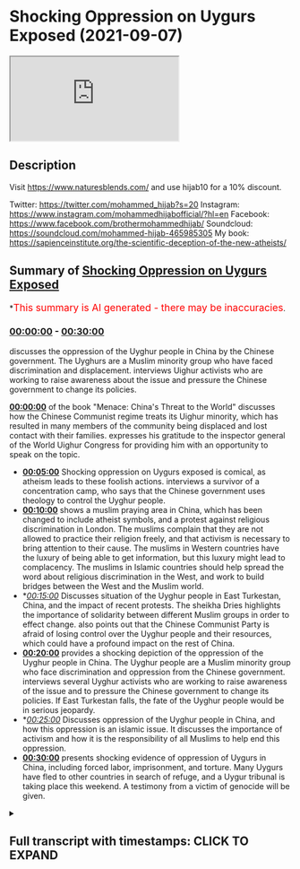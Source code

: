 # Shocking  Oppression on Uygurs Exposed (2021-09-07)

<iframe loading='lazy' src='https://www.youtube.com/embed/zV3CBrQuYGE'></iframe>

## Description

Visit https://www.naturesblends.com/ and use hijab10 for a 10% discount. 

Twitter: https://twitter.com/mohammed_hijab?s=20
Instagram: https://www.instagram.com/mohammedhijabofficial/?hl=en
Facebook: https://www.facebook.com/brothermohammedhijab/
Soundcloud: https://soundcloud.com/mohammed-hijab-465985305
My book: https://sapienceinstitute.org/the-scientific-deception-of-the-new-atheists/

## Summary of [Shocking Oppression on Uygurs Exposed](https://www.youtube.com/watch?v=zV3CBrQuYGE)


*<span style="color:red; font-size:125%">This summary is AI generated - there may be inaccuracies</span>.

### [00:00:00](https://www.youtube.com/watch?v=zV3CBrQuYGE&t=0) - [00:30:00](https://www.youtube.com/watch?v=zV3CBrQuYGE&t=1800)

 discusses the oppression of the Uyghur people in China by the Chinese government. The Uyghurs are a Muslim minority group who have faced discrimination and displacement.  interviews Uighur activists who are working to raise awareness about the issue and pressure the Chinese government to change its policies.

**[00:00:00](https://www.youtube.com/watch?v=zV3CBrQuYGE&t=0)** of the book "Menace: China's Threat to the World" discusses how the Chinese Communist regime treats its Uighur minority, which has resulted in many members of the community being displaced and lost contact with their families. expresses his gratitude to the inspector general of the World Uighur Congress for providing him with an opportunity to speak on the topic.
* **[00:05:00](https://www.youtube.com/watch?v=zV3CBrQuYGE&t=300)** Shocking oppression on Uygurs exposed is comical, as atheism leads to these foolish actions. interviews a survivor of a concentration camp, who says that the Chinese government uses theology to control the Uyghur people.
* **[00:10:00](https://www.youtube.com/watch?v=zV3CBrQuYGE&t=600)**  shows a muslim praying area in China, which has been changed to include atheist symbols, and a protest against religious discrimination in London. The muslims complain that they are not allowed to practice their religion freely, and that activism is necessary to bring attention to their cause. The muslims in Western countries have the luxury of being able to get information, but this luxury might lead to complacency. The muslims in Islamic countries should help spread the word about religious discrimination in the West, and work to build bridges between the West and the Muslim world.
* **[00:15:00](https://www.youtube.com/watch?v=zV3CBrQuYGE&t=900)* Discusses situation of the Uyghur people in East Turkestan, China, and the impact of recent protests. The sheikha Dries highlights the importance of solidarity between different Muslim groups in order to effect change.  also points out that the Chinese Communist Party is afraid of losing control over the Uyghur people and their resources, which could have a profound impact on the rest of China.
* **[00:20:00](https://www.youtube.com/watch?v=zV3CBrQuYGE&t=1200)**  provides a shocking depiction of the oppression of the Uyghur people in China. The Uyghur people are a Muslim minority group who face discrimination and oppression from the Chinese government.  interviews several Uyghur activists who are working to raise awareness of the issue and to pressure the Chinese government to change its policies. If East Turkestan falls, the fate of the Uyghur people would be in serious jeopardy.
* **[00:25:00](https://www.youtube.com/watch?v=zV3CBrQuYGE&t=1500)* Discusses oppression of the Uyghur people in China, and how this oppression is an islamic issue. It discusses the importance of activism and how it is the responsibility of all Muslims to help end this oppression.
* **[00:30:00](https://www.youtube.com/watch?v=zV3CBrQuYGE&t=1800)**  presents shocking evidence of oppression of Uygurs in China, including forced labor, imprisonment, and torture. Many Uygurs have fled to other countries in search of refuge, and a Uygur tribunal is taking place this weekend. A testimony from a victim of genocide will be given.

<details><summary><h2>Full transcript with timestamps: CLICK TO EXPAND</h2></summary>

[0:00:03](https://youtu.be/zV3CBrQuYGE?t=3) how are you guys doing i am joined with  
[0:00:05](https://youtu.be/zV3CBrQuYGE?t=5) a very very special guest that i'm not  
[0:00:06](https://youtu.be/zV3CBrQuYGE?t=6) talking about  
[0:00:08](https://youtu.be/zV3CBrQuYGE?t=8) he is very special but we're talking  
[0:00:09](https://youtu.be/zV3CBrQuYGE?t=9) about  
[0:00:11](https://youtu.be/zV3CBrQuYGE?t=11) who is the inspector general of the  
[0:00:13](https://youtu.be/zV3CBrQuYGE?t=13) world uighur congress assalamu  
[0:00:18](https://youtu.be/zV3CBrQuYGE?t=18) it's a pleasure to have you it's a it's  
[0:00:19](https://youtu.be/zV3CBrQuYGE?t=19) a real pleasure to have you finally i  
[0:00:21](https://youtu.be/zV3CBrQuYGE?t=21) mean we you know sabor has said some  
[0:00:23](https://youtu.be/zV3CBrQuYGE?t=23) really amazing things about you and we  
[0:00:24](https://youtu.be/zV3CBrQuYGE?t=24) know the work that you're doing in terms  
[0:00:26](https://youtu.be/zV3CBrQuYGE?t=26) of the activism and indeed the academia  
[0:00:28](https://youtu.be/zV3CBrQuYGE?t=28) i mean this is a book of yours isn't it  
[0:00:30](https://youtu.be/zV3CBrQuYGE?t=30) yes  
[0:00:31](https://youtu.be/zV3CBrQuYGE?t=31) i'm very honored uh to have this  
[0:00:33](https://youtu.be/zV3CBrQuYGE?t=33) opportunity especially my from my uh  
[0:00:36](https://youtu.be/zV3CBrQuYGE?t=36) brothers and sisters in face my own  
[0:00:39](https://youtu.be/zV3CBrQuYGE?t=39) religion  
[0:00:40](https://youtu.be/zV3CBrQuYGE?t=40) talking about their brothers and sisters  
[0:00:43](https://youtu.be/zV3CBrQuYGE?t=43) and the voiceless people right now in  
[0:00:45](https://youtu.be/zV3CBrQuYGE?t=45) concentration camp in china  
[0:00:47](https://youtu.be/zV3CBrQuYGE?t=47) where they have to denounce their  
[0:00:49](https://youtu.be/zV3CBrQuYGE?t=49) religion  
[0:00:50](https://youtu.be/zV3CBrQuYGE?t=50) the coffee of qurans were burnt the  
[0:00:53](https://youtu.be/zV3CBrQuYGE?t=53) mosque turned in the  
[0:00:55](https://youtu.be/zV3CBrQuYGE?t=55) uh  
[0:00:56](https://youtu.be/zV3CBrQuYGE?t=56) bars  
[0:00:57](https://youtu.be/zV3CBrQuYGE?t=57) and  
[0:00:58](https://youtu.be/zV3CBrQuYGE?t=58) they see islam religion as a illness  
[0:01:01](https://youtu.be/zV3CBrQuYGE?t=61) backwardness  
[0:01:02](https://youtu.be/zV3CBrQuYGE?t=62) and they want to the chinese communist  
[0:01:05](https://youtu.be/zV3CBrQuYGE?t=65) regime want to rewrite the quran openly  
[0:01:07](https://youtu.be/zV3CBrQuYGE?t=67) telling a chinese version of islam  
[0:01:11](https://youtu.be/zV3CBrQuYGE?t=71) and in this time  
[0:01:12](https://youtu.be/zV3CBrQuYGE?t=72) uh  
[0:01:13](https://youtu.be/zV3CBrQuYGE?t=73) to have you now in your show like your  
[0:01:16](https://youtu.be/zV3CBrQuYGE?t=76) brother  
[0:01:16](https://youtu.be/zV3CBrQuYGE?t=76) and it's very honor just for me like  
[0:01:20](https://youtu.be/zV3CBrQuYGE?t=80) uh who has uh doesn't know if  
[0:01:24](https://youtu.be/zV3CBrQuYGE?t=84) my father  
[0:01:25](https://youtu.be/zV3CBrQuYGE?t=85) mother or my sisters and the brother  
[0:01:27](https://youtu.be/zV3CBrQuYGE?t=87) alive or not almost four years  
[0:01:30](https://youtu.be/zV3CBrQuYGE?t=90) i'm not only one i'm one of the hundreds  
[0:01:33](https://youtu.be/zV3CBrQuYGE?t=93) uh thousands of weaker people around the  
[0:01:36](https://youtu.be/zV3CBrQuYGE?t=96) world in diaspora  
[0:01:38](https://youtu.be/zV3CBrQuYGE?t=98) we go in the bed you know without  
[0:01:40](https://youtu.be/zV3CBrQuYGE?t=100) knowing knowing our loved one is still  
[0:01:43](https://youtu.be/zV3CBrQuYGE?t=103) life or not our sister is raped or not  
[0:01:47](https://youtu.be/zV3CBrQuYGE?t=107) our children you know raising an  
[0:01:50](https://youtu.be/zV3CBrQuYGE?t=110) atheist system and these circumstances  
[0:01:53](https://youtu.be/zV3CBrQuYGE?t=113) uh we in diaspora so we were people left  
[0:01:56](https://youtu.be/zV3CBrQuYGE?t=116) alone  
[0:01:57](https://youtu.be/zV3CBrQuYGE?t=117) and uh we need you know like a like a  
[0:02:01](https://youtu.be/zV3CBrQuYGE?t=121) talk like this and that did give us you  
[0:02:03](https://youtu.be/zV3CBrQuYGE?t=123) know hope  
[0:02:04](https://youtu.be/zV3CBrQuYGE?t=124) and  
[0:02:05](https://youtu.be/zV3CBrQuYGE?t=125) uh  
[0:02:06](https://youtu.be/zV3CBrQuYGE?t=126) i'm very uh happy  
[0:02:08](https://youtu.be/zV3CBrQuYGE?t=128) to be with you thank you well i what you  
[0:02:10](https://youtu.be/zV3CBrQuYGE?t=130) just said there really struck a chord in  
[0:02:13](https://youtu.be/zV3CBrQuYGE?t=133) my heart because it was something i mean  
[0:02:15](https://youtu.be/zV3CBrQuYGE?t=135) we've heard this before with dr borhan  
[0:02:17](https://youtu.be/zV3CBrQuYGE?t=137) haven't we i know it's just so painful  
[0:02:19](https://youtu.be/zV3CBrQuYGE?t=139) to hear so it makes me  
[0:02:21](https://youtu.be/zV3CBrQuYGE?t=141) like the emotions it stirs within me  
[0:02:23](https://youtu.be/zV3CBrQuYGE?t=143) when someone says this to me is you feel  
[0:02:25](https://youtu.be/zV3CBrQuYGE?t=145) sad you feel sorry but then you feel so  
[0:02:26](https://youtu.be/zV3CBrQuYGE?t=146) angry as well don't you just knowing  
[0:02:28](https://youtu.be/zV3CBrQuYGE?t=148) that there are people out there  
[0:02:30](https://youtu.be/zV3CBrQuYGE?t=150) that are responsible for this kind of  
[0:02:31](https://youtu.be/zV3CBrQuYGE?t=151) thing yeah you know i want to ask you a  
[0:02:33](https://youtu.be/zV3CBrQuYGE?t=153) little bit more about your story  
[0:02:38](https://youtu.be/zV3CBrQuYGE?t=158) tell us you've just said something like  
[0:02:40](https://youtu.be/zV3CBrQuYGE?t=160) i've never heard from that many human  
[0:02:41](https://youtu.be/zV3CBrQuYGE?t=161) beings in the world  
[0:02:43](https://youtu.be/zV3CBrQuYGE?t=163) even in the worst most affected areas in  
[0:02:46](https://youtu.be/zV3CBrQuYGE?t=166) the world and i've been  
[0:02:47](https://youtu.be/zV3CBrQuYGE?t=167) to bad areas most badly affected areas  
[0:02:50](https://youtu.be/zV3CBrQuYGE?t=170) i've been to cox's bazar seen the the  
[0:02:52](https://youtu.be/zV3CBrQuYGE?t=172) rohingya i've seen people in outer  
[0:02:54](https://youtu.be/zV3CBrQuYGE?t=174) sub-saharan africa i've seen people in  
[0:02:56](https://youtu.be/zV3CBrQuYGE?t=176) the middle east i've seen it but  
[0:02:58](https://youtu.be/zV3CBrQuYGE?t=178) many people don't not many people have  
[0:03:00](https://youtu.be/zV3CBrQuYGE?t=180) the same kind of thing that they can  
[0:03:02](https://youtu.be/zV3CBrQuYGE?t=182) tell me that they don't know where their  
[0:03:04](https://youtu.be/zV3CBrQuYGE?t=184) family are still alive or not  
[0:03:06](https://youtu.be/zV3CBrQuYGE?t=186) when was the last time you spoke to your  
[0:03:08](https://youtu.be/zV3CBrQuYGE?t=188) parents  
[0:03:09](https://youtu.be/zV3CBrQuYGE?t=189) last time i spoke my mom 25th april  
[0:03:13](https://youtu.be/zV3CBrQuYGE?t=193) 2017.  
[0:03:16](https://youtu.be/zV3CBrQuYGE?t=196) i have a open letter to my mom end of  
[0:03:19](https://youtu.be/zV3CBrQuYGE?t=199) this book  
[0:03:20](https://youtu.be/zV3CBrQuYGE?t=200) and  
[0:03:21](https://youtu.be/zV3CBrQuYGE?t=201) you know uh  
[0:03:23](https://youtu.be/zV3CBrQuYGE?t=203) what  
[0:03:24](https://youtu.be/zV3CBrQuYGE?t=204) every day uh if i pray whatever do i do  
[0:03:28](https://youtu.be/zV3CBrQuYGE?t=208) i i tell you know allah  
[0:03:39](https://youtu.be/zV3CBrQuYGE?t=219) have mercy on uh living on our debt yes  
[0:03:42](https://youtu.be/zV3CBrQuYGE?t=222) if they did allah bless them if they're  
[0:03:45](https://youtu.be/zV3CBrQuYGE?t=225) alive allah bless them that is the pray  
[0:03:49](https://youtu.be/zV3CBrQuYGE?t=229) right now you know  
[0:03:50](https://youtu.be/zV3CBrQuYGE?t=230) as we were muslim uh we are doing uh  
[0:03:54](https://youtu.be/zV3CBrQuYGE?t=234) right now and  
[0:03:56](https://youtu.be/zV3CBrQuYGE?t=236) i want to tell uh one simple story  
[0:04:01](https://youtu.be/zV3CBrQuYGE?t=241) the chinese communist regime  
[0:04:04](https://youtu.be/zV3CBrQuYGE?t=244) if they put  
[0:04:05](https://youtu.be/zV3CBrQuYGE?t=245) a person in concentration camp  
[0:04:08](https://youtu.be/zV3CBrQuYGE?t=248) this now because i interviewed some  
[0:04:11](https://youtu.be/zV3CBrQuYGE?t=251) campus survivor for this book they put  
[0:04:14](https://youtu.be/zV3CBrQuYGE?t=254) in this video continue this is a book  
[0:04:16](https://youtu.be/zV3CBrQuYGE?t=256) that you can get online yes uh it's in  
[0:04:18](https://youtu.be/zV3CBrQuYGE?t=258) amazon it's called menace  
[0:04:21](https://youtu.be/zV3CBrQuYGE?t=261) yes you get on amazon yes okay there is  
[0:04:24](https://youtu.be/zV3CBrQuYGE?t=264) a kindle version tour and  
[0:04:26](https://youtu.be/zV3CBrQuYGE?t=266) you can download worldwide and they if  
[0:04:29](https://youtu.be/zV3CBrQuYGE?t=269) they put in the jail first time they  
[0:04:30](https://youtu.be/zV3CBrQuYGE?t=270) tell them you know  
[0:04:32](https://youtu.be/zV3CBrQuYGE?t=272) they will  
[0:04:34](https://youtu.be/zV3CBrQuYGE?t=274) tell them you are here  
[0:04:36](https://youtu.be/zV3CBrQuYGE?t=276) nobodies no you are here  
[0:04:39](https://youtu.be/zV3CBrQuYGE?t=279) your relatives don't know you are here  
[0:04:42](https://youtu.be/zV3CBrQuYGE?t=282) even  
[0:04:44](https://youtu.be/zV3CBrQuYGE?t=284) your god doesn't know australia you are  
[0:04:47](https://youtu.be/zV3CBrQuYGE?t=287) here  
[0:04:48](https://youtu.be/zV3CBrQuYGE?t=288) if he knows  
[0:04:49](https://youtu.be/zV3CBrQuYGE?t=289) he should come  
[0:04:51](https://youtu.be/zV3CBrQuYGE?t=291) pick  
[0:04:52](https://youtu.be/zV3CBrQuYGE?t=292) you up  
[0:04:53](https://youtu.be/zV3CBrQuYGE?t=293) this is this is  
[0:04:55](https://youtu.be/zV3CBrQuYGE?t=295) this this attack is this they have no  
[0:04:57](https://youtu.be/zV3CBrQuYGE?t=297) idea  
[0:04:58](https://youtu.be/zV3CBrQuYGE?t=298) yeah they have no idea how that word  
[0:04:59](https://youtu.be/zV3CBrQuYGE?t=299) will come us to want them did they have  
[0:05:01](https://youtu.be/zV3CBrQuYGE?t=301) no idea how that word will come back to  
[0:05:03](https://youtu.be/zV3CBrQuYGE?t=303) haunt them that very word  
[0:05:05](https://youtu.be/zV3CBrQuYGE?t=305) yes it's it's comical that the the  
[0:05:07](https://youtu.be/zV3CBrQuYGE?t=307) atheism leads to them to this kind of  
[0:05:09](https://youtu.be/zV3CBrQuYGE?t=309) foolishness yes and sorry sorry to  
[0:05:11](https://youtu.be/zV3CBrQuYGE?t=311) interrupt you but i have to make a  
[0:05:12](https://youtu.be/zV3CBrQuYGE?t=312) comment about this really  
[0:05:14](https://youtu.be/zV3CBrQuYGE?t=314) it shows you  
[0:05:15](https://youtu.be/zV3CBrQuYGE?t=315) for those individuals who say that  
[0:05:19](https://youtu.be/zV3CBrQuYGE?t=319) atheism materialism all these kinds have  
[0:05:21](https://youtu.be/zV3CBrQuYGE?t=321) nothing to do  
[0:05:22](https://youtu.be/zV3CBrQuYGE?t=322) with  
[0:05:23](https://youtu.be/zV3CBrQuYGE?t=323) on the ground stuff these guys are  
[0:05:25](https://youtu.be/zV3CBrQuYGE?t=325) attacking religion  
[0:05:26](https://youtu.be/zV3CBrQuYGE?t=326) on on atheistic grounds your god doesn't  
[0:05:28](https://youtu.be/zV3CBrQuYGE?t=328) what have you got so why is he bringing  
[0:05:30](https://youtu.be/zV3CBrQuYGE?t=330) theology into this yeah absolutely as  
[0:05:32](https://youtu.be/zV3CBrQuYGE?t=332) you'll find in his book the  
[0:05:34](https://youtu.be/zV3CBrQuYGE?t=334) concentration camp survivors  
[0:05:36](https://youtu.be/zV3CBrQuYGE?t=336) give a detailed account what happens one  
[0:05:38](https://youtu.be/zV3CBrQuYGE?t=338) of the uh survivors uh sister zuma dawud  
[0:05:41](https://youtu.be/zV3CBrQuYGE?t=341) who uh i interviewed previously as well  
[0:05:44](https://youtu.be/zV3CBrQuYGE?t=344) she said on the first day when you're  
[0:05:46](https://youtu.be/zV3CBrQuYGE?t=346) there they teach you that there is no  
[0:05:47](https://youtu.be/zV3CBrQuYGE?t=347) allah like that's part of their  
[0:05:49](https://youtu.be/zV3CBrQuYGE?t=349) curriculum why is that why are they so  
[0:05:50](https://youtu.be/zV3CBrQuYGE?t=350) angry about the theology  
[0:05:53](https://youtu.be/zV3CBrQuYGE?t=353) well i just wanted to so in association  
[0:05:56](https://youtu.be/zV3CBrQuYGE?t=356) they have built these camps they've  
[0:05:57](https://youtu.be/zV3CBrQuYGE?t=357) built these concrete prisons they have  
[0:06:00](https://youtu.be/zV3CBrQuYGE?t=360) spent millions of pounds and they have  
[0:06:02](https://youtu.be/zV3CBrQuYGE?t=362) erected these structures in east  
[0:06:05](https://youtu.be/zV3CBrQuYGE?t=365) turkestan because the people refuse to  
[0:06:07](https://youtu.be/zV3CBrQuYGE?t=367) give up  
[0:06:08](https://youtu.be/zV3CBrQuYGE?t=368) that's why they exist because if the  
[0:06:09](https://youtu.be/zV3CBrQuYGE?t=369) uyghurs gave up  
[0:06:11](https://youtu.be/zV3CBrQuYGE?t=371) there would be no need for these camps  
[0:06:12](https://youtu.be/zV3CBrQuYGE?t=372) so these camps exist because the people  
[0:06:14](https://youtu.be/zV3CBrQuYGE?t=374) refuse to give up islam if you're if you  
[0:06:16](https://youtu.be/zV3CBrQuYGE?t=376) look uh  
[0:06:18](https://youtu.be/zV3CBrQuYGE?t=378) i will cut you will cut  
[0:06:22](https://youtu.be/zV3CBrQuYGE?t=382) there are a 1.4 billion people living in  
[0:06:26](https://youtu.be/zV3CBrQuYGE?t=386) china  
[0:06:27](https://youtu.be/zV3CBrQuYGE?t=387) and that we were muslim uh what the  
[0:06:29](https://youtu.be/zV3CBrQuYGE?t=389) chinese in their statistic it's always  
[0:06:32](https://youtu.be/zV3CBrQuYGE?t=392) the lowest they say 12 million uh we  
[0:06:35](https://youtu.be/zV3CBrQuYGE?t=395) were muslims  
[0:06:37](https://youtu.be/zV3CBrQuYGE?t=397) with the kazakh as other turkic muslims  
[0:06:40](https://youtu.be/zV3CBrQuYGE?t=400) maybe you are we are 15 million muslims  
[0:06:44](https://youtu.be/zV3CBrQuYGE?t=404) they couldn't  
[0:06:46](https://youtu.be/zV3CBrQuYGE?t=406) eradicate our religion or culture last  
[0:06:49](https://youtu.be/zV3CBrQuYGE?t=409) 17 70 years  
[0:06:52](https://youtu.be/zV3CBrQuYGE?t=412) we you know they they this is not the  
[0:06:55](https://youtu.be/zV3CBrQuYGE?t=415) first time they burnt a copy of korans  
[0:06:58](https://youtu.be/zV3CBrQuYGE?t=418) they burnt a coffee of qurans and then  
[0:07:01](https://youtu.be/zV3CBrQuYGE?t=421) greatly forward in 60s culture  
[0:07:04](https://youtu.be/zV3CBrQuYGE?t=424) revolution in 70s  
[0:07:06](https://youtu.be/zV3CBrQuYGE?t=426) they you know destroyed the mosque at  
[0:07:08](https://youtu.be/zV3CBrQuYGE?t=428) that time even look in kashgar is it  
[0:07:10](https://youtu.be/zV3CBrQuYGE?t=430) like a bohara or samarkand the ancient  
[0:07:12](https://youtu.be/zV3CBrQuYGE?t=432) city in central asia where the madrid  
[0:07:15](https://youtu.be/zV3CBrQuYGE?t=435) you know for the theology for islamic  
[0:07:17](https://youtu.be/zV3CBrQuYGE?t=437) religion  
[0:07:19](https://youtu.be/zV3CBrQuYGE?t=439) very famous city  
[0:07:21](https://youtu.be/zV3CBrQuYGE?t=441) they left there in the  
[0:07:23](https://youtu.be/zV3CBrQuYGE?t=443) end of seventies  
[0:07:25](https://youtu.be/zV3CBrQuYGE?t=445) two mosque in in kashkar  
[0:07:28](https://youtu.be/zV3CBrQuYGE?t=448) but  
[0:07:29](https://youtu.be/zV3CBrQuYGE?t=449) we as a we were muslim you know we get a  
[0:07:32](https://youtu.be/zV3CBrQuYGE?t=452) little bit  
[0:07:34](https://youtu.be/zV3CBrQuYGE?t=454) uh  
[0:07:34](https://youtu.be/zV3CBrQuYGE?t=454) of a little bit tolerated freedom we  
[0:07:37](https://youtu.be/zV3CBrQuYGE?t=457) built our mosque  
[0:07:39](https://youtu.be/zV3CBrQuYGE?t=459) we you know get our religion again yes  
[0:07:42](https://youtu.be/zV3CBrQuYGE?t=462) and  
[0:07:42](https://youtu.be/zV3CBrQuYGE?t=462) our religion islamic religion  
[0:07:45](https://youtu.be/zV3CBrQuYGE?t=465) saved us  
[0:07:46](https://youtu.be/zV3CBrQuYGE?t=466) to become kafir or like a high chinese  
[0:07:50](https://youtu.be/zV3CBrQuYGE?t=470) atheist imagine that islam  
[0:07:53](https://youtu.be/zV3CBrQuYGE?t=473) saved we were people  
[0:07:55](https://youtu.be/zV3CBrQuYGE?t=475) in  
[0:07:56](https://youtu.be/zV3CBrQuYGE?t=476) 1.4 million  
[0:07:58](https://youtu.be/zV3CBrQuYGE?t=478) people's around  
[0:08:00](https://youtu.be/zV3CBrQuYGE?t=480) and that's the why why why they  
[0:08:02](https://youtu.be/zV3CBrQuYGE?t=482) attacking the religion they say you know  
[0:08:04](https://youtu.be/zV3CBrQuYGE?t=484) to assimilate them to educate them  
[0:08:07](https://youtu.be/zV3CBrQuYGE?t=487) i have to take their belief their faith  
[0:08:10](https://youtu.be/zV3CBrQuYGE?t=490) i attacked them their face diminish them  
[0:08:13](https://youtu.be/zV3CBrQuYGE?t=493) you know and that's to do what they  
[0:08:15](https://youtu.be/zV3CBrQuYGE?t=495) attach and and this is this is not just  
[0:08:18](https://youtu.be/zV3CBrQuYGE?t=498) a war against we were muslim that's the  
[0:08:21](https://youtu.be/zV3CBrQuYGE?t=501) war  
[0:08:22](https://youtu.be/zV3CBrQuYGE?t=502) against islamic belief on faith  
[0:08:26](https://youtu.be/zV3CBrQuYGE?t=506) the islamic faith is not just belong to  
[0:08:28](https://youtu.be/zV3CBrQuYGE?t=508) we were muslim it's about the old umba  
[0:08:30](https://youtu.be/zV3CBrQuYGE?t=510) islami yes quranic is not the book holy  
[0:08:34](https://youtu.be/zV3CBrQuYGE?t=514) book for the uyghurs  
[0:08:36](https://youtu.be/zV3CBrQuYGE?t=516) it's the book for all muslims  
[0:08:38](https://youtu.be/zV3CBrQuYGE?t=518) and the masjid is masjid allah  
[0:08:41](https://youtu.be/zV3CBrQuYGE?t=521) house of allah yes if they be turned in  
[0:08:44](https://youtu.be/zV3CBrQuYGE?t=524) the bar okay we are just responsible  
[0:08:47](https://youtu.be/zV3CBrQuYGE?t=527) what what we can do  
[0:08:49](https://youtu.be/zV3CBrQuYGE?t=529) for this is every muslim believer is  
[0:08:52](https://youtu.be/zV3CBrQuYGE?t=532) responsible  
[0:08:53](https://youtu.be/zV3CBrQuYGE?t=533) stand against  
[0:08:55](https://youtu.be/zV3CBrQuYGE?t=535) this  
[0:08:56](https://youtu.be/zV3CBrQuYGE?t=536) war and faith  
[0:08:58](https://youtu.be/zV3CBrQuYGE?t=538) war against islam yes you know this is  
[0:09:00](https://youtu.be/zV3CBrQuYGE?t=540) something very important the chinese  
[0:09:02](https://youtu.be/zV3CBrQuYGE?t=542) communist party says this is an internal  
[0:09:05](https://youtu.be/zV3CBrQuYGE?t=545) matter  
[0:09:06](https://youtu.be/zV3CBrQuYGE?t=546) we say anybody that says  
[0:09:08](https://youtu.be/zV3CBrQuYGE?t=548) and you oppress them this is not an  
[0:09:10](https://youtu.be/zV3CBrQuYGE?t=550) internal matter this is a matter that  
[0:09:12](https://youtu.be/zV3CBrQuYGE?t=552) goes and reaches the entire muslim world  
[0:09:15](https://youtu.be/zV3CBrQuYGE?t=555) so they want us to give up and say oh  
[0:09:18](https://youtu.be/zV3CBrQuYGE?t=558) here's the border so these people are  
[0:09:20](https://youtu.be/zV3CBrQuYGE?t=560) being oppressed don't worry about them  
[0:09:21](https://youtu.be/zV3CBrQuYGE?t=561) but if you look at what they're  
[0:09:23](https://youtu.be/zV3CBrQuYGE?t=563) attacking they're not attacking them  
[0:09:25](https://youtu.be/zV3CBrQuYGE?t=565) just being very good they're attacking  
[0:09:26](https://youtu.be/zV3CBrQuYGE?t=566) them because they believe in  
[0:09:29](https://youtu.be/zV3CBrQuYGE?t=569) allah now sheikh  
[0:09:31](https://youtu.be/zV3CBrQuYGE?t=571) spoke about you know the destruction of  
[0:09:33](https://youtu.be/zV3CBrQuYGE?t=573) the mosque the desecration of the quran  
[0:09:35](https://youtu.be/zV3CBrQuYGE?t=575) all of these things the rapes that  
[0:09:36](https://youtu.be/zV3CBrQuYGE?t=576) happen in these concentration camps the  
[0:09:38](https://youtu.be/zV3CBrQuYGE?t=578) separation of children hundreds of  
[0:09:40](https://youtu.be/zV3CBrQuYGE?t=580) thousands of children separated from  
[0:09:41](https://youtu.be/zV3CBrQuYGE?t=581) their parents but here's something i  
[0:09:43](https://youtu.be/zV3CBrQuYGE?t=583) just want everybody to picture  
[0:09:46](https://youtu.be/zV3CBrQuYGE?t=586) they would put their filthy communist  
[0:09:48](https://youtu.be/zV3CBrQuYGE?t=588) flag above the name of allah and they  
[0:09:50](https://youtu.be/zV3CBrQuYGE?t=590) would allow the world to watch that so  
[0:09:52](https://youtu.be/zV3CBrQuYGE?t=592) if you watch the  
[0:09:53](https://youtu.be/zV3CBrQuYGE?t=593) mosque  
[0:09:55](https://youtu.be/zV3CBrQuYGE?t=595) in the edgar mosque that you have in  
[0:09:58](https://youtu.be/zV3CBrQuYGE?t=598) kashgar  
[0:09:59](https://youtu.be/zV3CBrQuYGE?t=599) this mosque it had bismillah rahim at  
[0:10:02](https://youtu.be/zV3CBrQuYGE?t=602) the front this is a few years ago and  
[0:10:04](https://youtu.be/zV3CBrQuYGE?t=604) you find many muslims praying there now  
[0:10:06](https://youtu.be/zV3CBrQuYGE?t=606) they've removed the name of allah and  
[0:10:07](https://youtu.be/zV3CBrQuYGE?t=607) they've stuck their filthy flag on top  
[0:10:10](https://youtu.be/zV3CBrQuYGE?t=610) of the masjid  
[0:10:11](https://youtu.be/zV3CBrQuYGE?t=611) and  
[0:10:12](https://youtu.be/zV3CBrQuYGE?t=612) everybody around the world sees that  
[0:10:14](https://youtu.be/zV3CBrQuYGE?t=614) atheism is above allah  
[0:10:17](https://youtu.be/zV3CBrQuYGE?t=617) from their perspective that they believe  
[0:10:19](https://youtu.be/zV3CBrQuYGE?t=619) that this is the way forward and we say  
[0:10:21](https://youtu.be/zV3CBrQuYGE?t=621) allahu akbar allah is above atheism  
[0:10:24](https://youtu.be/zV3CBrQuYGE?t=624) allah is above communism allah is above  
[0:10:26](https://youtu.be/zV3CBrQuYGE?t=626) the chinese communist party so their  
[0:10:28](https://youtu.be/zV3CBrQuYGE?t=628) message is clear  
[0:10:30](https://youtu.be/zV3CBrQuYGE?t=630) it is we are at war with islam that is  
[0:10:32](https://youtu.be/zV3CBrQuYGE?t=632) their message and in the other masjids  
[0:10:35](https://youtu.be/zV3CBrQuYGE?t=635) you find the actual picture of xi  
[0:10:36](https://youtu.be/zV3CBrQuYGE?t=636) jinping you actually find his picture  
[0:10:39](https://youtu.be/zV3CBrQuYGE?t=639) now we know the pictures are not allowed  
[0:10:40](https://youtu.be/zV3CBrQuYGE?t=640) in these masjids we know that you're not  
[0:10:42](https://youtu.be/zV3CBrQuYGE?t=642) allowed to have these images in mosques  
[0:10:44](https://youtu.be/zV3CBrQuYGE?t=644) and they've put his picture in the  
[0:10:46](https://youtu.be/zV3CBrQuYGE?t=646) direction of the kaaba  
[0:10:48](https://youtu.be/zV3CBrQuYGE?t=648) and even in some places they have made  
[0:10:51](https://youtu.be/zV3CBrQuYGE?t=651) their own chinese communist parties azan  
[0:10:54](https://youtu.be/zV3CBrQuYGE?t=654) they've actually made their own  
[0:10:57](https://youtu.be/zV3CBrQuYGE?t=657) uh sort of thing about the mother the  
[0:10:59](https://youtu.be/zV3CBrQuYGE?t=659) motherland and this and this muslims on  
[0:11:02](https://youtu.be/zV3CBrQuYGE?t=662) eid have to listen to the national  
[0:11:04](https://youtu.be/zV3CBrQuYGE?t=664) anthem which is full of obviously  
[0:11:05](https://youtu.be/zV3CBrQuYGE?t=665) communist ideology so as sheikh haris is  
[0:11:08](https://youtu.be/zV3CBrQuYGE?t=668) saying this is not an internal matter  
[0:11:10](https://youtu.be/zV3CBrQuYGE?t=670) anybody who says  
[0:11:12](https://youtu.be/zV3CBrQuYGE?t=672) this should make your blood boil yeah  
[0:11:14](https://youtu.be/zV3CBrQuYGE?t=674) make you understand this is our  
[0:11:15](https://youtu.be/zV3CBrQuYGE?t=675) responsibility i want to ask a question  
[0:11:17](https://youtu.be/zV3CBrQuYGE?t=677) okay  
[0:11:18](https://youtu.be/zV3CBrQuYGE?t=678) going back to your situation here i you  
[0:11:20](https://youtu.be/zV3CBrQuYGE?t=680) are the head  
[0:11:22](https://youtu.be/zV3CBrQuYGE?t=682) of the biggest congress isn't it and  
[0:11:24](https://youtu.be/zV3CBrQuYGE?t=684) mostly inspector general indian society  
[0:11:26](https://youtu.be/zV3CBrQuYGE?t=686) you are the inspector general okay of  
[0:11:29](https://youtu.be/zV3CBrQuYGE?t=689) one of the most if not the most  
[0:11:30](https://youtu.be/zV3CBrQuYGE?t=690) influential the oldest it is it's the  
[0:11:32](https://youtu.be/zV3CBrQuYGE?t=692) actual representative of the uyghur  
[0:11:34](https://youtu.be/zV3CBrQuYGE?t=694) diocese right isn't it right so  
[0:11:37](https://youtu.be/zV3CBrQuYGE?t=697) what can we do on the ground this is my  
[0:11:39](https://youtu.be/zV3CBrQuYGE?t=699) question to you what can we do on the  
[0:11:40](https://youtu.be/zV3CBrQuYGE?t=700) ground uh  
[0:11:43](https://youtu.be/zV3CBrQuYGE?t=703) i am the general inspector of the world  
[0:11:45](https://youtu.be/zV3CBrQuYGE?t=705) world congress which is the umbrella  
[0:11:47](https://youtu.be/zV3CBrQuYGE?t=707) organization for the weaker people in  
[0:11:49](https://youtu.be/zV3CBrQuYGE?t=709) diaspora  
[0:11:51](https://youtu.be/zV3CBrQuYGE?t=711) we  
[0:11:52](https://youtu.be/zV3CBrQuYGE?t=712) our  
[0:11:53](https://youtu.be/zV3CBrQuYGE?t=713) member our leadership will elected by  
[0:11:56](https://youtu.be/zV3CBrQuYGE?t=716) the delegation delegation will be  
[0:11:58](https://youtu.be/zV3CBrQuYGE?t=718) elected by the people of estranis living  
[0:12:01](https://youtu.be/zV3CBrQuYGE?t=721) in the diaspora and three countries  
[0:12:04](https://youtu.be/zV3CBrQuYGE?t=724) we had last month's every election  
[0:12:08](https://youtu.be/zV3CBrQuYGE?t=728) for delegation for the next congress we  
[0:12:10](https://youtu.be/zV3CBrQuYGE?t=730) have in the 12th to november in prague  
[0:12:13](https://youtu.be/zV3CBrQuYGE?t=733) uh we here we are elected freely our  
[0:12:15](https://youtu.be/zV3CBrQuYGE?t=735) delegation it will be held in the next  
[0:12:17](https://youtu.be/zV3CBrQuYGE?t=737) congress  
[0:12:18](https://youtu.be/zV3CBrQuYGE?t=738) it it means the world iran congress is  
[0:12:21](https://youtu.be/zV3CBrQuYGE?t=741) represented in the old issue in the in  
[0:12:24](https://youtu.be/zV3CBrQuYGE?t=744) the world like a like a exiled  
[0:12:27](https://youtu.be/zV3CBrQuYGE?t=747) government or representative  
[0:12:29](https://youtu.be/zV3CBrQuYGE?t=749) so so this is quite a big thing big  
[0:12:31](https://youtu.be/zV3CBrQuYGE?t=751) things yes and we have local  
[0:12:32](https://youtu.be/zV3CBrQuYGE?t=752) organization and then in the uk and  
[0:12:35](https://youtu.be/zV3CBrQuYGE?t=755) europe and america and everywhere  
[0:12:37](https://youtu.be/zV3CBrQuYGE?t=757) and uh this is a like umbrella  
[0:12:39](https://youtu.be/zV3CBrQuYGE?t=759) organization  
[0:12:41](https://youtu.be/zV3CBrQuYGE?t=761) so  
[0:12:41](https://youtu.be/zV3CBrQuYGE?t=761) for your question what can be done yes  
[0:12:45](https://youtu.be/zV3CBrQuYGE?t=765) our our uh problem is not in western  
[0:12:48](https://youtu.be/zV3CBrQuYGE?t=768) country in western country there will be  
[0:12:50](https://youtu.be/zV3CBrQuYGE?t=770) reports about  
[0:12:51](https://youtu.be/zV3CBrQuYGE?t=771) we were a genocide many uh parliaments  
[0:12:54](https://youtu.be/zV3CBrQuYGE?t=774) you know declared it said we were  
[0:12:56](https://youtu.be/zV3CBrQuYGE?t=776) genocide and it will be held right now  
[0:12:58](https://youtu.be/zV3CBrQuYGE?t=778) here in the uk  
[0:13:00](https://youtu.be/zV3CBrQuYGE?t=780) our problem is to reach out our brothers  
[0:13:04](https://youtu.be/zV3CBrQuYGE?t=784) and the sisters in islamic countries  
[0:13:07](https://youtu.be/zV3CBrQuYGE?t=787) we asking them not you know fight for us  
[0:13:10](https://youtu.be/zV3CBrQuYGE?t=790) we asking them just pray for us  
[0:13:13](https://youtu.be/zV3CBrQuYGE?t=793) like every muslim pray for palestine  
[0:13:15](https://youtu.be/zV3CBrQuYGE?t=795) for the every muslim you know depressed  
[0:13:18](https://youtu.be/zV3CBrQuYGE?t=798) everywhere they praying for them we want  
[0:13:21](https://youtu.be/zV3CBrQuYGE?t=801) you know a part of this  
[0:13:23](https://youtu.be/zV3CBrQuYGE?t=803) we are there for a part of this yes we  
[0:13:25](https://youtu.be/zV3CBrQuYGE?t=805) want to just you know that our brother  
[0:13:28](https://youtu.be/zV3CBrQuYGE?t=808) and the muslim just pray for us and we  
[0:13:30](https://youtu.be/zV3CBrQuYGE?t=810) have difficulty  
[0:13:32](https://youtu.be/zV3CBrQuYGE?t=812) to reach out islamic countries  
[0:13:34](https://youtu.be/zV3CBrQuYGE?t=814) uh many reason maybe you know that where  
[0:13:37](https://youtu.be/zV3CBrQuYGE?t=817) we have  
[0:13:38](https://youtu.be/zV3CBrQuYGE?t=818) chinese influence on that on that  
[0:13:41](https://youtu.be/zV3CBrQuYGE?t=821) but  
[0:13:42](https://youtu.be/zV3CBrQuYGE?t=822) uh we have still in islamic countries  
[0:13:44](https://youtu.be/zV3CBrQuYGE?t=824) many institutions  
[0:13:46](https://youtu.be/zV3CBrQuYGE?t=826) many influential people  
[0:13:48](https://youtu.be/zV3CBrQuYGE?t=828) imams scholars i think we  
[0:13:52](https://youtu.be/zV3CBrQuYGE?t=832) we should reach to them through  
[0:13:55](https://youtu.be/zV3CBrQuYGE?t=835) uh the muslims living in western country  
[0:13:59](https://youtu.be/zV3CBrQuYGE?t=839) because  
[0:14:00](https://youtu.be/zV3CBrQuYGE?t=840) as a muslim  
[0:14:01](https://youtu.be/zV3CBrQuYGE?t=841) in western country  
[0:14:03](https://youtu.be/zV3CBrQuYGE?t=843) we have luxury to get information  
[0:14:06](https://youtu.be/zV3CBrQuYGE?t=846) but this luxury  
[0:14:07](https://youtu.be/zV3CBrQuYGE?t=847) make us  
[0:14:10](https://youtu.be/zV3CBrQuYGE?t=850) to inform  
[0:14:11](https://youtu.be/zV3CBrQuYGE?t=851) to inform responsibility to inform our  
[0:14:14](https://youtu.be/zV3CBrQuYGE?t=854) brothers and the sister islamic  
[0:14:16](https://youtu.be/zV3CBrQuYGE?t=856) countries what's happening there yeah if  
[0:14:19](https://youtu.be/zV3CBrQuYGE?t=859) they don't know yes we can you know tell  
[0:14:21](https://youtu.be/zV3CBrQuYGE?t=861) them look just  
[0:14:24](https://youtu.be/zV3CBrQuYGE?t=864) in one month you know one uh  
[0:14:27](https://youtu.be/zV3CBrQuYGE?t=867) of a friday you know talking about we  
[0:14:30](https://youtu.be/zV3CBrQuYGE?t=870) were issue from just you know  
[0:14:32](https://youtu.be/zV3CBrQuYGE?t=872) perspective of islam as a brotherhood  
[0:14:34](https://youtu.be/zV3CBrQuYGE?t=874) you know as a part of a new man  
[0:14:36](https://youtu.be/zV3CBrQuYGE?t=876) we had we had um a protest as you know  
[0:14:40](https://youtu.be/zV3CBrQuYGE?t=880) in london it was probably one of the  
[0:14:41](https://youtu.be/zV3CBrQuYGE?t=881) biggest protests first july yeah first  
[0:14:43](https://youtu.be/zV3CBrQuYGE?t=883) of july and it was pretty successful yep  
[0:14:45](https://youtu.be/zV3CBrQuYGE?t=885) we've heard that it has actually made  
[0:14:48](https://youtu.be/zV3CBrQuYGE?t=888) the chinese government make amendments  
[0:14:49](https://youtu.be/zV3CBrQuYGE?t=889) even on the ground  
[0:14:51](https://youtu.be/zV3CBrQuYGE?t=891) in  
[0:14:52](https://youtu.be/zV3CBrQuYGE?t=892) uh in china in east turkestan they made  
[0:14:54](https://youtu.be/zV3CBrQuYGE?t=894) them people go to eat prayers and stuff  
[0:14:56](https://youtu.be/zV3CBrQuYGE?t=896) like that do you think  
[0:14:59](https://youtu.be/zV3CBrQuYGE?t=899) that activism protesting and these kinds  
[0:15:01](https://youtu.be/zV3CBrQuYGE?t=901) of things has an impact  
[0:15:03](https://youtu.be/zV3CBrQuYGE?t=903) and if so how do you advise us to do  
[0:15:05](https://youtu.be/zV3CBrQuYGE?t=905) this  
[0:15:07](https://youtu.be/zV3CBrQuYGE?t=907) yes  
[0:15:09](https://youtu.be/zV3CBrQuYGE?t=909) almost chinese government shutdown  
[0:15:12](https://youtu.be/zV3CBrQuYGE?t=912) mosque almost four years  
[0:15:14](https://youtu.be/zV3CBrQuYGE?t=914) last year nobody  
[0:15:16](https://youtu.be/zV3CBrQuYGE?t=916) got a mosque to pray for the idol  
[0:15:21](https://youtu.be/zV3CBrQuYGE?t=921) ramadan yes  
[0:15:22](https://youtu.be/zV3CBrQuYGE?t=922) but this time  
[0:15:23](https://youtu.be/zV3CBrQuYGE?t=923) after uh  
[0:15:25](https://youtu.be/zV3CBrQuYGE?t=925) first of july  
[0:15:26](https://youtu.be/zV3CBrQuYGE?t=926) when the our brothers and sisters and  
[0:15:29](https://youtu.be/zV3CBrQuYGE?t=929) face muslims  
[0:15:30](https://youtu.be/zV3CBrQuYGE?t=930) went front of chinese embassy in london  
[0:15:34](https://youtu.be/zV3CBrQuYGE?t=934) which is like a chinese foreign ministry  
[0:15:37](https://youtu.be/zV3CBrQuYGE?t=937) for the china yes asking them we are  
[0:15:40](https://youtu.be/zV3CBrQuYGE?t=940) here  
[0:15:41](https://youtu.be/zV3CBrQuYGE?t=941) we want  
[0:15:42](https://youtu.be/zV3CBrQuYGE?t=942) ask about our about about our brothers  
[0:15:45](https://youtu.be/zV3CBrQuYGE?t=945) and sisters in east turkestan we are  
[0:15:48](https://youtu.be/zV3CBrQuYGE?t=948) here maybe allah you know maybe there  
[0:15:50](https://youtu.be/zV3CBrQuYGE?t=950) were  
[0:15:52](https://youtu.be/zV3CBrQuYGE?t=952) thousand thousands uh the the people  
[0:15:54](https://youtu.be/zV3CBrQuYGE?t=954) attended this demonstration yes maybe  
[0:15:56](https://youtu.be/zV3CBrQuYGE?t=956) allah showed them thousands hundred  
[0:15:58](https://youtu.be/zV3CBrQuYGE?t=958) thousands allah they get they get scared  
[0:16:01](https://youtu.be/zV3CBrQuYGE?t=961) and then the radio free asia reported  
[0:16:04](https://youtu.be/zV3CBrQuYGE?t=964) yes the chinese communist government  
[0:16:07](https://youtu.be/zV3CBrQuYGE?t=967) forced  
[0:16:08](https://youtu.be/zV3CBrQuYGE?t=968) we were muslims  
[0:16:10](https://youtu.be/zV3CBrQuYGE?t=970) over 60 years old to gamas  
[0:16:13](https://youtu.be/zV3CBrQuYGE?t=973) the police went to every at home you  
[0:16:15](https://youtu.be/zV3CBrQuYGE?t=975) know you go musk the people are scared  
[0:16:17](https://youtu.be/zV3CBrQuYGE?t=977) so you're telling me it has a material  
[0:16:19](https://youtu.be/zV3CBrQuYGE?t=979) impact to actually change impact  
[0:16:24](https://youtu.be/zV3CBrQuYGE?t=984) because you know  
[0:16:25](https://youtu.be/zV3CBrQuYGE?t=985) the chinese communist regime is very  
[0:16:28](https://youtu.be/zV3CBrQuYGE?t=988) afraid about  
[0:16:30](https://youtu.be/zV3CBrQuYGE?t=990) pr  
[0:16:32](https://youtu.be/zV3CBrQuYGE?t=992) especially in muslim countries and the  
[0:16:34](https://youtu.be/zV3CBrQuYGE?t=994) muslims because  
[0:16:37](https://youtu.be/zV3CBrQuYGE?t=997) china's money came first from muslim  
[0:16:40](https://youtu.be/zV3CBrQuYGE?t=1000) countries yes  
[0:16:42](https://youtu.be/zV3CBrQuYGE?t=1002) and if they lose the money if they lose  
[0:16:45](https://youtu.be/zV3CBrQuYGE?t=1005) the resource in muslim countries they  
[0:16:47](https://youtu.be/zV3CBrQuYGE?t=1007) will lose everything  
[0:16:49](https://youtu.be/zV3CBrQuYGE?t=1009) and it's crucial so this is working this  
[0:16:53](https://youtu.be/zV3CBrQuYGE?t=1013) is working we have to say now and we're  
[0:16:55](https://youtu.be/zV3CBrQuYGE?t=1015) going to mention this at the end once  
[0:16:56](https://youtu.be/zV3CBrQuYGE?t=1016) again that we we are going to organize  
[0:16:58](https://youtu.be/zV3CBrQuYGE?t=1018) another protest and it's going to be on  
[0:17:00](https://youtu.be/zV3CBrQuYGE?t=1020) this with the second of november 12th  
[0:17:01](https://youtu.be/zV3CBrQuYGE?t=1021) sorry 12th november which is the east  
[0:17:03](https://youtu.be/zV3CBrQuYGE?t=1023) turkestan national day yes because in  
[0:17:06](https://youtu.be/zV3CBrQuYGE?t=1026) 1933 and in 1944 they had their  
[0:17:09](https://youtu.be/zV3CBrQuYGE?t=1029) independence and it was crushed by the  
[0:17:10](https://youtu.be/zV3CBrQuYGE?t=1030) chinese machine yeah  
[0:17:12](https://youtu.be/zV3CBrQuYGE?t=1032) the chinese communist regime and the  
[0:17:15](https://youtu.be/zV3CBrQuYGE?t=1035) 12th of november in london and also  
[0:17:18](https://youtu.be/zV3CBrQuYGE?t=1038) inshallah in other cities in the world  
[0:17:19](https://youtu.be/zV3CBrQuYGE?t=1039) there's going to be a protest to speak  
[0:17:22](https://youtu.be/zV3CBrQuYGE?t=1042) up for the uyghur people now uh sheikha  
[0:17:25](https://youtu.be/zV3CBrQuYGE?t=1045) dries here he was speaking about  
[0:17:27](https://youtu.be/zV3CBrQuYGE?t=1047) obviously the impact of that protest but  
[0:17:30](https://youtu.be/zV3CBrQuYGE?t=1050) i would just i just want you to  
[0:17:31](https://youtu.be/zV3CBrQuYGE?t=1051) highlight something  
[0:17:32](https://youtu.be/zV3CBrQuYGE?t=1052) the chinese communist party you can  
[0:17:34](https://youtu.be/zV3CBrQuYGE?t=1054) imagine as a narcissistic dictator  
[0:17:38](https://youtu.be/zV3CBrQuYGE?t=1058) narcissism would not allow you to take  
[0:17:40](https://youtu.be/zV3CBrQuYGE?t=1060) any criticism they cannot take any  
[0:17:41](https://youtu.be/zV3CBrQuYGE?t=1061) criticism  
[0:17:43](https://youtu.be/zV3CBrQuYGE?t=1063) and especially if it has to do with  
[0:17:44](https://youtu.be/zV3CBrQuYGE?t=1064) money because it impacts them so even on  
[0:17:48](https://youtu.be/zV3CBrQuYGE?t=1068) social media tweeting  
[0:17:50](https://youtu.be/zV3CBrQuYGE?t=1070) making videos talking about it  
[0:17:54](https://youtu.be/zV3CBrQuYGE?t=1074) that has an impact which is tangible the  
[0:17:57](https://youtu.be/zV3CBrQuYGE?t=1077) protest definitely has one if you're at  
[0:17:59](https://youtu.be/zV3CBrQuYGE?t=1079) home share this video tell your friends  
[0:18:02](https://youtu.be/zV3CBrQuYGE?t=1082) and families about it go to your local  
[0:18:04](https://youtu.be/zV3CBrQuYGE?t=1084) imam and say why haven't you spoken  
[0:18:05](https://youtu.be/zV3CBrQuYGE?t=1085) about the ui people because i want  
[0:18:06](https://youtu.be/zV3CBrQuYGE?t=1086) everybody to remember something  
[0:18:08](https://youtu.be/zV3CBrQuYGE?t=1088) turkestan the land of turkistan which is  
[0:18:11](https://youtu.be/zV3CBrQuYGE?t=1091) an ancient land of islam  
[0:18:13](https://youtu.be/zV3CBrQuYGE?t=1093) this land became muslim over a thousand  
[0:18:17](https://youtu.be/zV3CBrQuYGE?t=1097) years ago  
[0:18:18](https://youtu.be/zV3CBrQuYGE?t=1098) and in this land we've had  
[0:18:20](https://youtu.be/zV3CBrQuYGE?t=1100) from this land  
[0:18:22](https://youtu.be/zV3CBrQuYGE?t=1102) people who've come to defend the holy  
[0:18:24](https://youtu.be/zV3CBrQuYGE?t=1104) lands of islam like sultan kutuz from  
[0:18:27](https://youtu.be/zV3CBrQuYGE?t=1107) egypt he was from turkestan barbara from  
[0:18:30](https://youtu.be/zV3CBrQuYGE?t=1110) uh the mughal empire who established the  
[0:18:32](https://youtu.be/zV3CBrQuYGE?t=1112) mughal empire he was from turkistan  
[0:18:36](https://youtu.be/zV3CBrQuYGE?t=1116) who defeated the romans and actually  
[0:18:38](https://youtu.be/zV3CBrQuYGE?t=1118) conquered the roman emperor was from  
[0:18:40](https://youtu.be/zV3CBrQuYGE?t=1120) turkestan and then of course the  
[0:18:42](https://youtu.be/zV3CBrQuYGE?t=1122) ottomans the cell jokes  
[0:18:44](https://youtu.be/zV3CBrQuYGE?t=1124) yeah oh  
[0:18:46](https://youtu.be/zV3CBrQuYGE?t=1126) and what we need to understand is islam  
[0:18:48](https://youtu.be/zV3CBrQuYGE?t=1128) has been supported has been given  
[0:18:51](https://youtu.be/zV3CBrQuYGE?t=1131) support from  
[0:18:53](https://youtu.be/zV3CBrQuYGE?t=1133) turkistan for hundreds and hundreds of  
[0:18:55](https://youtu.be/zV3CBrQuYGE?t=1135) years now they need us  
[0:18:57](https://youtu.be/zV3CBrQuYGE?t=1137) now they need our help and they have  
[0:18:59](https://youtu.be/zV3CBrQuYGE?t=1139) been islamists  
[0:19:00](https://youtu.be/zV3CBrQuYGE?t=1140) foreign  
[0:19:02](https://youtu.be/zV3CBrQuYGE?t=1142) which i think is a very important point  
[0:19:04](https://youtu.be/zV3CBrQuYGE?t=1144) and i want to put it to you as well  
[0:19:06](https://youtu.be/zV3CBrQuYGE?t=1146) uh you said something to me which i  
[0:19:07](https://youtu.be/zV3CBrQuYGE?t=1147) think  
[0:19:08](https://youtu.be/zV3CBrQuYGE?t=1148) was such a profound point that it should  
[0:19:10](https://youtu.be/zV3CBrQuYGE?t=1150) be on the public record  
[0:19:12](https://youtu.be/zV3CBrQuYGE?t=1152) you said you know of all of the the  
[0:19:14](https://youtu.be/zV3CBrQuYGE?t=1154) causes in the world you mentioned  
[0:19:15](https://youtu.be/zV3CBrQuYGE?t=1155) palestine you mentioned  
[0:19:17](https://youtu.be/zV3CBrQuYGE?t=1157) like the rohingya like there's so many  
[0:19:19](https://youtu.be/zV3CBrQuYGE?t=1159) horrible especially muslim-related  
[0:19:20](https://youtu.be/zV3CBrQuYGE?t=1160) causes like humanitarian causes  
[0:19:23](https://youtu.be/zV3CBrQuYGE?t=1163) you you once said something to me which  
[0:19:25](https://youtu.be/zV3CBrQuYGE?t=1165) really stuck you know which is that the  
[0:19:27](https://youtu.be/zV3CBrQuYGE?t=1167) weaker cause  
[0:19:28](https://youtu.be/zV3CBrQuYGE?t=1168) of all of those causes is potentially  
[0:19:31](https://youtu.be/zV3CBrQuYGE?t=1171) one of the most solvable causes  
[0:19:34](https://youtu.be/zV3CBrQuYGE?t=1174) because  
[0:19:35](https://youtu.be/zV3CBrQuYGE?t=1175) it's you know with the palestine issue  
[0:19:36](https://youtu.be/zV3CBrQuYGE?t=1176) for example the superpower is against us  
[0:19:38](https://youtu.be/zV3CBrQuYGE?t=1178) the superpower is in bed with israel  
[0:19:41](https://youtu.be/zV3CBrQuYGE?t=1181) they and not only is the superpower in  
[0:19:43](https://youtu.be/zV3CBrQuYGE?t=1183) bed with israelis it just seems  
[0:19:45](https://youtu.be/zV3CBrQuYGE?t=1185) impossible to get the you know the the  
[0:19:47](https://youtu.be/zV3CBrQuYGE?t=1187) objective met really unless something  
[0:19:49](https://youtu.be/zV3CBrQuYGE?t=1189) dramatic happens absolutely dramatic  
[0:19:52](https://youtu.be/zV3CBrQuYGE?t=1192) whereas with this situation here it  
[0:19:55](https://youtu.be/zV3CBrQuYGE?t=1195) seems to me that because the powers that  
[0:19:57](https://youtu.be/zV3CBrQuYGE?t=1197) be here the superpowers the hegemony the  
[0:19:59](https://youtu.be/zV3CBrQuYGE?t=1199) the british  
[0:20:00](https://youtu.be/zV3CBrQuYGE?t=1200) not british sorry the american hegemony  
[0:20:03](https://youtu.be/zV3CBrQuYGE?t=1203) is  
[0:20:04](https://youtu.be/zV3CBrQuYGE?t=1204) fair enough in an interdependent  
[0:20:06](https://youtu.be/zV3CBrQuYGE?t=1206) economic relationship with china because  
[0:20:08](https://youtu.be/zV3CBrQuYGE?t=1208) they both need each other economically  
[0:20:09](https://youtu.be/zV3CBrQuYGE?t=1209) but at the same time  
[0:20:11](https://youtu.be/zV3CBrQuYGE?t=1211) they are in a pr kind of cold proxy war  
[0:20:14](https://youtu.be/zV3CBrQuYGE?t=1214) yeah this could actually work  
[0:20:17](https://youtu.be/zV3CBrQuYGE?t=1217) there could be i believe that if we put  
[0:20:19](https://youtu.be/zV3CBrQuYGE?t=1219) enough pressure on china it doesn't have  
[0:20:21](https://youtu.be/zV3CBrQuYGE?t=1221) to be military pressure it really  
[0:20:23](https://youtu.be/zV3CBrQuYGE?t=1223) doesn't i think  
[0:20:24](https://youtu.be/zV3CBrQuYGE?t=1224) economy motivates these people like you  
[0:20:26](https://youtu.be/zV3CBrQuYGE?t=1226) said if it gets bad enough for these  
[0:20:28](https://youtu.be/zV3CBrQuYGE?t=1228) people they will stop doing what they  
[0:20:30](https://youtu.be/zV3CBrQuYGE?t=1230) are doing i genuinely believe that  
[0:20:33](https://youtu.be/zV3CBrQuYGE?t=1233) alleviation of this situation can happen  
[0:20:36](https://youtu.be/zV3CBrQuYGE?t=1236) with a lot of international pressure and  
[0:20:38](https://youtu.be/zV3CBrQuYGE?t=1238) pr alone  
[0:20:40](https://youtu.be/zV3CBrQuYGE?t=1240) pr with with a robust economic strategy  
[0:20:42](https://youtu.be/zV3CBrQuYGE?t=1242) as well which can be generated from the  
[0:20:44](https://youtu.be/zV3CBrQuYGE?t=1244) pr can alleviate the situation to a  
[0:20:46](https://youtu.be/zV3CBrQuYGE?t=1246) point which is completely  
[0:20:47](https://youtu.be/zV3CBrQuYGE?t=1247) indistinguishable from what we see at  
[0:20:49](https://youtu.be/zV3CBrQuYGE?t=1249) the moment do you think this is a fair  
[0:20:50](https://youtu.be/zV3CBrQuYGE?t=1250) representation yes it's a fair  
[0:20:52](https://youtu.be/zV3CBrQuYGE?t=1252) representation and  
[0:20:55](https://youtu.be/zV3CBrQuYGE?t=1255) as i said before you know uh the first  
[0:20:58](https://youtu.be/zV3CBrQuYGE?t=1258) of july impact yes and uh we are talking  
[0:21:01](https://youtu.be/zV3CBrQuYGE?t=1261) right now  
[0:21:02](https://youtu.be/zV3CBrQuYGE?t=1262) again at 12th november yesterday  
[0:21:05](https://youtu.be/zV3CBrQuYGE?t=1265) national day  
[0:21:06](https://youtu.be/zV3CBrQuYGE?t=1266) because this is  
[0:21:08](https://youtu.be/zV3CBrQuYGE?t=1268) national day if you look back  
[0:21:10](https://youtu.be/zV3CBrQuYGE?t=1270) the the the islamic republic of eastern  
[0:21:13](https://youtu.be/zV3CBrQuYGE?t=1273) 1933  
[0:21:15](https://youtu.be/zV3CBrQuYGE?t=1275) you know islam yet  
[0:21:19](https://youtu.be/zV3CBrQuYGE?t=1279) you know this is the islamic uh  
[0:21:23](https://youtu.be/zV3CBrQuYGE?t=1283) symbols and they ended  
[0:21:26](https://youtu.be/zV3CBrQuYGE?t=1286) establishing this republic there and  
[0:21:28](https://youtu.be/zV3CBrQuYGE?t=1288) this is the day you know 12th of  
[0:21:29](https://youtu.be/zV3CBrQuYGE?t=1289) november yes to go out and just stand  
[0:21:32](https://youtu.be/zV3CBrQuYGE?t=1292) you know for your brothers and the  
[0:21:34](https://youtu.be/zV3CBrQuYGE?t=1294) sisters in the historic stand say we are  
[0:21:37](https://youtu.be/zV3CBrQuYGE?t=1297) here we are hearing your voice you have  
[0:21:40](https://youtu.be/zV3CBrQuYGE?t=1300) to  
[0:21:43](https://youtu.be/zV3CBrQuYGE?t=1303) this is this is allah important and may  
[0:21:45](https://youtu.be/zV3CBrQuYGE?t=1305) i finish this yes right now we are  
[0:21:48](https://youtu.be/zV3CBrQuYGE?t=1308) working uh for that 12th of november  
[0:21:51](https://youtu.be/zV3CBrQuYGE?t=1311) just you know in the us uh and then  
[0:21:53](https://youtu.be/zV3CBrQuYGE?t=1313) australia canada and europe and the uh  
[0:21:57](https://youtu.be/zV3CBrQuYGE?t=1317) everywhere  
[0:21:58](https://youtu.be/zV3CBrQuYGE?t=1318) just as as a muslims  
[0:22:01](https://youtu.be/zV3CBrQuYGE?t=1321) as a muslims as a umma  
[0:22:03](https://youtu.be/zV3CBrQuYGE?t=1323) go to the front of chinese embassy  
[0:22:07](https://youtu.be/zV3CBrQuYGE?t=1327) and ask  
[0:22:09](https://youtu.be/zV3CBrQuYGE?t=1329) your brothers and sister and stand for  
[0:22:12](https://youtu.be/zV3CBrQuYGE?t=1332) the justice yes that's the crucial  
[0:22:14](https://youtu.be/zV3CBrQuYGE?t=1334) crucial we do it for every other we do  
[0:22:16](https://youtu.be/zV3CBrQuYGE?t=1336) it for palestine yes and we see the  
[0:22:18](https://youtu.be/zV3CBrQuYGE?t=1338) numbers for palestine cause this is  
[0:22:20](https://youtu.be/zV3CBrQuYGE?t=1340) important yes and palestinian blood is  
[0:22:22](https://youtu.be/zV3CBrQuYGE?t=1342) not more valuable than weaker blood this  
[0:22:24](https://youtu.be/zV3CBrQuYGE?t=1344) is a this is a fact and also i just  
[0:22:26](https://youtu.be/zV3CBrQuYGE?t=1346) wanted to say that you know uh the  
[0:22:28](https://youtu.be/zV3CBrQuYGE?t=1348) sheikh spoke about the 12th of november  
[0:22:31](https://youtu.be/zV3CBrQuYGE?t=1351) and that you know  
[0:22:32](https://youtu.be/zV3CBrQuYGE?t=1352) this is an islamic cause this is not  
[0:22:35](https://youtu.be/zV3CBrQuYGE?t=1355) some some something that muslims should  
[0:22:37](https://youtu.be/zV3CBrQuYGE?t=1357) shy away from  
[0:22:39](https://youtu.be/zV3CBrQuYGE?t=1359) east turkestan was the first islamic  
[0:22:41](https://youtu.be/zV3CBrQuYGE?t=1361) republic in the history of the world the  
[0:22:42](https://youtu.be/zV3CBrQuYGE?t=1362) first before any other islamic republics  
[0:22:45](https://youtu.be/zV3CBrQuYGE?t=1365) and even if you look at the the people  
[0:22:48](https://youtu.be/zV3CBrQuYGE?t=1368) that the old pictures of who's there you  
[0:22:50](https://youtu.be/zV3CBrQuYGE?t=1370) will find that there is a lot of islamic  
[0:22:53](https://youtu.be/zV3CBrQuYGE?t=1373) symbolism a lot of islamic slogans even  
[0:22:57](https://youtu.be/zV3CBrQuYGE?t=1377) when for example the uyghurs when they  
[0:22:59](https://youtu.be/zV3CBrQuYGE?t=1379) are you know they are representing their  
[0:23:01](https://youtu.be/zV3CBrQuYGE?t=1381) calls they will say  
[0:23:03](https://youtu.be/zV3CBrQuYGE?t=1383) dinam islam military  
[0:23:06](https://youtu.be/zV3CBrQuYGE?t=1386) turkish  
[0:23:14](https://youtu.be/zV3CBrQuYGE?t=1394) [Laughter]  
[0:23:16](https://youtu.be/zV3CBrQuYGE?t=1396) when i looked at this i said this is not  
[0:23:18](https://youtu.be/zV3CBrQuYGE?t=1398) a secular slogan this is not a slogan  
[0:23:22](https://youtu.be/zV3CBrQuYGE?t=1402) about you know  
[0:23:24](https://youtu.be/zV3CBrQuYGE?t=1404) communism the uyghurs are muslim this is  
[0:23:27](https://youtu.be/zV3CBrQuYGE?t=1407) their slogan they believe in this and we  
[0:23:30](https://youtu.be/zV3CBrQuYGE?t=1410) all know we all know that in islam  
[0:23:33](https://youtu.be/zV3CBrQuYGE?t=1413) if we do not help each other then one by  
[0:23:37](https://youtu.be/zV3CBrQuYGE?t=1417) one they will pick up each one allah and  
[0:23:39](https://youtu.be/zV3CBrQuYGE?t=1419) this is the thing you know uh sheikh  
[0:23:41](https://youtu.be/zV3CBrQuYGE?t=1421) haitham uh when he was speaking about  
[0:23:43](https://youtu.be/zV3CBrQuYGE?t=1423) the course he narrated a narration of  
[0:23:46](https://youtu.be/zV3CBrQuYGE?t=1426) the prophet sallallahu and i'm going to  
[0:23:46](https://youtu.be/zV3CBrQuYGE?t=1426) paraphrase it that if we do not help a  
[0:23:50](https://youtu.be/zV3CBrQuYGE?t=1430) person  
[0:23:51](https://youtu.be/zV3CBrQuYGE?t=1431) and they are in a difficult situation  
[0:23:54](https://youtu.be/zV3CBrQuYGE?t=1434) then it could be that allah puts us in  
[0:23:55](https://youtu.be/zV3CBrQuYGE?t=1435) that situation because we could have  
[0:23:57](https://youtu.be/zV3CBrQuYGE?t=1437) helped him we did it  
[0:23:58](https://youtu.be/zV3CBrQuYGE?t=1438) so what is to say the whole muslim world  
[0:24:00](https://youtu.be/zV3CBrQuYGE?t=1440) is silent on this issue  
[0:24:02](https://youtu.be/zV3CBrQuYGE?t=1442) and then one by one china does this to  
[0:24:05](https://youtu.be/zV3CBrQuYGE?t=1445) each muslim country  
[0:24:07](https://youtu.be/zV3CBrQuYGE?t=1447) you know it's uh this is something i  
[0:24:09](https://youtu.be/zV3CBrQuYGE?t=1449) heard from one uyghur activist and this  
[0:24:10](https://youtu.be/zV3CBrQuYGE?t=1450) wallahi stuck in my head  
[0:24:13](https://youtu.be/zV3CBrQuYGE?t=1453) east turkestan is islam's eastern  
[0:24:15](https://youtu.be/zV3CBrQuYGE?t=1455) fortress  
[0:24:16](https://youtu.be/zV3CBrQuYGE?t=1456) if that falls is game over that's your  
[0:24:20](https://youtu.be/zV3CBrQuYGE?t=1460) first point of stoppage and what is it  
[0:24:22](https://youtu.be/zV3CBrQuYGE?t=1462) what's what's being required just  
[0:24:24](https://youtu.be/zV3CBrQuYGE?t=1464) activism  
[0:24:26](https://youtu.be/zV3CBrQuYGE?t=1466) and just in the same way that  
[0:24:29](https://youtu.be/zV3CBrQuYGE?t=1469) israel stopped his actions in the recent  
[0:24:32](https://youtu.be/zV3CBrQuYGE?t=1472) conflict because of the outcry  
[0:24:35](https://youtu.be/zV3CBrQuYGE?t=1475) same way the chinese they'll give up  
[0:24:37](https://youtu.be/zV3CBrQuYGE?t=1477) they will give up they'll give up  
[0:24:38](https://youtu.be/zV3CBrQuYGE?t=1478) they'll be like worth it for them it's  
[0:24:39](https://youtu.be/zV3CBrQuYGE?t=1479) not worth it by the way  
[0:24:42](https://youtu.be/zV3CBrQuYGE?t=1482) what the stakes for israel are different  
[0:24:44](https://youtu.be/zV3CBrQuYGE?t=1484) to the states for china like you can  
[0:24:46](https://youtu.be/zV3CBrQuYGE?t=1486) imagine china you know saying whatever  
[0:24:48](https://youtu.be/zV3CBrQuYGE?t=1488) it's not worth it for us israel are not  
[0:24:50](https://youtu.be/zV3CBrQuYGE?t=1490) going to do that they'll say we're going  
[0:24:51](https://youtu.be/zV3CBrQuYGE?t=1491) to give up our country this is something  
[0:24:53](https://youtu.be/zV3CBrQuYGE?t=1493) they've been fighting for years  
[0:24:55](https://youtu.be/zV3CBrQuYGE?t=1495) for them it's different yeah and sorry  
[0:24:56](https://youtu.be/zV3CBrQuYGE?t=1496) just to just to uh clarify we're telling  
[0:24:58](https://youtu.be/zV3CBrQuYGE?t=1498) them don't genocide yeah so even don't  
[0:25:00](https://youtu.be/zV3CBrQuYGE?t=1500) rape women yeah so when it comes to  
[0:25:02](https://youtu.be/zV3CBrQuYGE?t=1502) israel or palestine  
[0:25:04](https://youtu.be/zV3CBrQuYGE?t=1504) it's totally different because the  
[0:25:05](https://youtu.be/zV3CBrQuYGE?t=1505) chinese call easter shinjang new  
[0:25:08](https://youtu.be/zV3CBrQuYGE?t=1508) territory they know it's not their  
[0:25:10](https://youtu.be/zV3CBrQuYGE?t=1510) territory that's what they call a new  
[0:25:11](https://youtu.be/zV3CBrQuYGE?t=1511) territory two in their constitution they  
[0:25:13](https://youtu.be/zV3CBrQuYGE?t=1513) recognize this an autonomous region so  
[0:25:16](https://youtu.be/zV3CBrQuYGE?t=1516) meaning it should have everything except  
[0:25:18](https://youtu.be/zV3CBrQuYGE?t=1518) foreign policy but it doesn't do that so  
[0:25:20](https://youtu.be/zV3CBrQuYGE?t=1520) even the chinese regime itself it  
[0:25:22](https://youtu.be/zV3CBrQuYGE?t=1522) understands this is not there's not the  
[0:25:24](https://youtu.be/zV3CBrQuYGE?t=1524) land but they know it's not their land  
[0:25:26](https://youtu.be/zV3CBrQuYGE?t=1526) but what we're saying is at this point  
[0:25:27](https://youtu.be/zV3CBrQuYGE?t=1527) in time there are so many objectives to  
[0:25:29](https://youtu.be/zV3CBrQuYGE?t=1529) be met before we're talking about this  
[0:25:31](https://youtu.be/zV3CBrQuYGE?t=1531) land being independent yeah we're  
[0:25:32](https://youtu.be/zV3CBrQuYGE?t=1532) talking about the genocide being stopped  
[0:25:35](https://youtu.be/zV3CBrQuYGE?t=1535) the the concentration camps there's so  
[0:25:36](https://youtu.be/zV3CBrQuYGE?t=1536) many things that can be improved  
[0:25:39](https://youtu.be/zV3CBrQuYGE?t=1539) and it's  
[0:25:40](https://youtu.be/zV3CBrQuYGE?t=1540) so many things that can be improved at  
[0:25:41](https://youtu.be/zV3CBrQuYGE?t=1541) lower stakes yeah do you see what i mean  
[0:25:44](https://youtu.be/zV3CBrQuYGE?t=1544) so i just feel like this is something we  
[0:25:46](https://youtu.be/zV3CBrQuYGE?t=1546) we must like partake in and it will be i  
[0:25:49](https://youtu.be/zV3CBrQuYGE?t=1549) think almost a form of discrimination i  
[0:25:51](https://youtu.be/zV3CBrQuYGE?t=1551) must say if we if we  
[0:25:53](https://youtu.be/zV3CBrQuYGE?t=1553) we show so much support to palestine and  
[0:25:56](https://youtu.be/zV3CBrQuYGE?t=1556) palestinian cause which okay fine it's  
[0:25:57](https://youtu.be/zV3CBrQuYGE?t=1557) the holy land is extremely important but  
[0:25:59](https://youtu.be/zV3CBrQuYGE?t=1559) we show minimal support to the uyghur  
[0:26:02](https://youtu.be/zV3CBrQuYGE?t=1562) people i just wanted to say something  
[0:26:04](https://youtu.be/zV3CBrQuYGE?t=1564) that muhammad hadid he's one of the  
[0:26:06](https://youtu.be/zV3CBrQuYGE?t=1566) volunteers for the uyghur human uh  
[0:26:08](https://youtu.be/zV3CBrQuYGE?t=1568) weaker freedom organization he  
[0:26:11](https://youtu.be/zV3CBrQuYGE?t=1571) you know he agrees with this even though  
[0:26:13](https://youtu.be/zV3CBrQuYGE?t=1573) he's palestinian he said if the  
[0:26:14](https://youtu.be/zV3CBrQuYGE?t=1574) palestinians  
[0:26:16](https://youtu.be/zV3CBrQuYGE?t=1576) were sent over to east turkestan let's  
[0:26:18](https://youtu.be/zV3CBrQuYGE?t=1578) say if the east turkestanis were sent  
[0:26:20](https://youtu.be/zV3CBrQuYGE?t=1580) over to live in gaza to live in these  
[0:26:22](https://youtu.be/zV3CBrQuYGE?t=1582) places right to go under the oppression  
[0:26:24](https://youtu.be/zV3CBrQuYGE?t=1584) that the currently the palestinians are  
[0:26:26](https://youtu.be/zV3CBrQuYGE?t=1586) going through  
[0:26:28](https://youtu.be/zV3CBrQuYGE?t=1588) the east turkestanis would consider this  
[0:26:30](https://youtu.be/zV3CBrQuYGE?t=1590) a holiday  
[0:26:31](https://youtu.be/zV3CBrQuYGE?t=1591) the oppression in east turkestan is so  
[0:26:33](https://youtu.be/zV3CBrQuYGE?t=1593) severe that if they went to palestine  
[0:26:35](https://youtu.be/zV3CBrQuYGE?t=1595) they will say alhamdulillah this is all  
[0:26:36](https://youtu.be/zV3CBrQuYGE?t=1596) right not to trivialize them no  
[0:26:38](https://youtu.be/zV3CBrQuYGE?t=1598) absolutely not and and you know you're  
[0:26:40](https://youtu.be/zV3CBrQuYGE?t=1600) absolutely right because someone did  
[0:26:41](https://youtu.be/zV3CBrQuYGE?t=1601) point this out that we shouldn't  
[0:26:42](https://youtu.be/zV3CBrQuYGE?t=1602) trivialize the palestinian issue but as  
[0:26:44](https://youtu.be/zV3CBrQuYGE?t=1604) a palestinian muhammad hadid he said  
[0:26:46](https://youtu.be/zV3CBrQuYGE?t=1606) look this makes sense  
[0:26:48](https://youtu.be/zV3CBrQuYGE?t=1608) because the fact is if you're if you're  
[0:26:50](https://youtu.be/zV3CBrQuYGE?t=1610) you know in gaza in in these and you've  
[0:26:53](https://youtu.be/zV3CBrQuYGE?t=1613) done protests on this you know this  
[0:26:56](https://youtu.be/zV3CBrQuYGE?t=1616) the killing and all of this damage  
[0:26:58](https://youtu.be/zV3CBrQuYGE?t=1618) that's being done at least with your  
[0:27:00](https://youtu.be/zV3CBrQuYGE?t=1620) family you know they're dead or alive  
[0:27:02](https://youtu.be/zV3CBrQuYGE?t=1622) at least the palestinian children are  
[0:27:04](https://youtu.be/zV3CBrQuYGE?t=1624) being raised as atheists there is a  
[0:27:06](https://youtu.be/zV3CBrQuYGE?t=1626) different level oppression happening in  
[0:27:08](https://youtu.be/zV3CBrQuYGE?t=1628) chinese occupied east turkestan that  
[0:27:11](https://youtu.be/zV3CBrQuYGE?t=1631) actually makes other forms of oppression  
[0:27:13](https://youtu.be/zV3CBrQuYGE?t=1633) which are horrible  
[0:27:14](https://youtu.be/zV3CBrQuYGE?t=1634) look more timid and i think that's the  
[0:27:16](https://youtu.be/zV3CBrQuYGE?t=1636) most extremely worrying thing about deen  
[0:27:24](https://youtu.be/zV3CBrQuYGE?t=1644) there are five things that share came to  
[0:27:26](https://youtu.be/zV3CBrQuYGE?t=1646) protect  
[0:27:27](https://youtu.be/zV3CBrQuYGE?t=1647) the number one is  
[0:27:28](https://youtu.be/zV3CBrQuYGE?t=1648) the protection of religion then is the  
[0:27:31](https://youtu.be/zV3CBrQuYGE?t=1651) the protection of one's own self and  
[0:27:32](https://youtu.be/zV3CBrQuYGE?t=1652) human beings so if we see a situation  
[0:27:35](https://youtu.be/zV3CBrQuYGE?t=1655) where people's deen is being uh  
[0:27:38](https://youtu.be/zV3CBrQuYGE?t=1658) changed forcibly because they're talking  
[0:27:40](https://youtu.be/zV3CBrQuYGE?t=1660) about compulsion and religion talk about  
[0:27:42](https://youtu.be/zV3CBrQuYGE?t=1662) islamic tropes and orientation they're  
[0:27:44](https://youtu.be/zV3CBrQuYGE?t=1664) doing it they're doing they're forcing  
[0:27:46](https://youtu.be/zV3CBrQuYGE?t=1666) people out of a religion  
[0:27:47](https://youtu.be/zV3CBrQuYGE?t=1667) we're seeing that then that must be  
[0:27:49](https://youtu.be/zV3CBrQuYGE?t=1669) prioritized yeah that must be priorities  
[0:27:51](https://youtu.be/zV3CBrQuYGE?t=1671) and i just want you to add something the  
[0:27:52](https://youtu.be/zV3CBrQuYGE?t=1672) numbers that we have in the uyghur  
[0:27:54](https://youtu.be/zV3CBrQuYGE?t=1674) tribunal which is taking place this  
[0:27:55](https://youtu.be/zV3CBrQuYGE?t=1675) weekend they're going to give their  
[0:27:57](https://youtu.be/zV3CBrQuYGE?t=1677) verdict in december some of the  
[0:27:58](https://youtu.be/zV3CBrQuYGE?t=1678) academics they're talking about hundreds  
[0:27:59](https://youtu.be/zV3CBrQuYGE?t=1679) of thousands of children  
[0:28:01](https://youtu.be/zV3CBrQuYGE?t=1681) have been removed from their parents  
[0:28:02](https://youtu.be/zV3CBrQuYGE?t=1682) while their parents are alive and  
[0:28:04](https://youtu.be/zV3CBrQuYGE?t=1684) they're being socialized into this  
[0:28:06](https://youtu.be/zV3CBrQuYGE?t=1686) atheist ideology so it's not just to do  
[0:28:08](https://youtu.be/zV3CBrQuYGE?t=1688) with a few hundred it's not a joke and  
[0:28:10](https://youtu.be/zV3CBrQuYGE?t=1690) if you if you extrapolate that that  
[0:28:12](https://youtu.be/zV3CBrQuYGE?t=1692) means and  
[0:28:14](https://youtu.be/zV3CBrQuYGE?t=1694) this is not over hyping the situation  
[0:28:16](https://youtu.be/zV3CBrQuYGE?t=1696) there'll be nobody to say  
[0:28:19](https://youtu.be/zV3CBrQuYGE?t=1699) in east turkestan in the next 50 years  
[0:28:21](https://youtu.be/zV3CBrQuYGE?t=1701) if this continues like this is what they  
[0:28:23](https://youtu.be/zV3CBrQuYGE?t=1703) are planning to eradicate islam  
[0:28:26](https://youtu.be/zV3CBrQuYGE?t=1706) from its very root but they have their  
[0:28:28](https://youtu.be/zV3CBrQuYGE?t=1708) plans and allah has this plan yes and  
[0:28:30](https://youtu.be/zV3CBrQuYGE?t=1710) this is how we have to get involved  
[0:28:31](https://youtu.be/zV3CBrQuYGE?t=1711) we're talking about missionary work we  
[0:28:33](https://youtu.be/zV3CBrQuYGE?t=1713) talk about apologetics we talk about go  
[0:28:34](https://youtu.be/zV3CBrQuYGE?t=1714) and convert people and all that stuff  
[0:28:36](https://youtu.be/zV3CBrQuYGE?t=1716) and people are being forcibly and we can  
[0:28:38](https://youtu.be/zV3CBrQuYGE?t=1718) change it and so if we can't change that  
[0:28:41](https://youtu.be/zV3CBrQuYGE?t=1721) then we haven't done our jobs like you  
[0:28:42](https://youtu.be/zV3CBrQuYGE?t=1722) said it has to be fair  
[0:28:45](https://youtu.be/zV3CBrQuYGE?t=1725) um and who would be most  
[0:28:47](https://youtu.be/zV3CBrQuYGE?t=1727) qualified and advantageous in an  
[0:28:49](https://youtu.be/zV3CBrQuYGE?t=1729) advantageous position to do so except  
[0:28:51](https://youtu.be/zV3CBrQuYGE?t=1731) for as you mentioned the people who have  
[0:28:52](https://youtu.be/zV3CBrQuYGE?t=1732) the most freedom we have the most  
[0:28:54](https://youtu.be/zV3CBrQuYGE?t=1734) freedom yeah to do these things than any  
[0:28:56](https://youtu.be/zV3CBrQuYGE?t=1736) muslims in the whole wide world yeah  
[0:28:58](https://youtu.be/zV3CBrQuYGE?t=1738) this is the truth so it's upon us it is  
[0:29:00](https://youtu.be/zV3CBrQuYGE?t=1740) really upon us yes and and uh look uh  
[0:29:04](https://youtu.be/zV3CBrQuYGE?t=1744) this is not just the  
[0:29:06](https://youtu.be/zV3CBrQuYGE?t=1746) tragedy we hold genocide or your issue  
[0:29:09](https://youtu.be/zV3CBrQuYGE?t=1749) it's  
[0:29:10](https://youtu.be/zV3CBrQuYGE?t=1750) as a  
[0:29:11](https://youtu.be/zV3CBrQuYGE?t=1751) i i outlined in my book it's  
[0:29:14](https://youtu.be/zV3CBrQuYGE?t=1754) all islamic issue yes because  
[0:29:17](https://youtu.be/zV3CBrQuYGE?t=1757) uh we are just frontier front gate you  
[0:29:22](https://youtu.be/zV3CBrQuYGE?t=1762) know uh to stop them there  
[0:29:24](https://youtu.be/zV3CBrQuYGE?t=1764) because we have the knowledge we have  
[0:29:27](https://youtu.be/zV3CBrQuYGE?t=1767) the experience we paid you know a lot of  
[0:29:30](https://youtu.be/zV3CBrQuYGE?t=1770) uh  
[0:29:32](https://youtu.be/zV3CBrQuYGE?t=1772) lives to get the knowledge how that deal  
[0:29:34](https://youtu.be/zV3CBrQuYGE?t=1774) with them  
[0:29:35](https://youtu.be/zV3CBrQuYGE?t=1775) if they you know  
[0:29:37](https://youtu.be/zV3CBrQuYGE?t=1777) get  
[0:29:38](https://youtu.be/zV3CBrQuYGE?t=1778) uh  
[0:29:38](https://youtu.be/zV3CBrQuYGE?t=1778) eradicated estrogen and they will you  
[0:29:42](https://youtu.be/zV3CBrQuYGE?t=1782) know will be in central asia  
[0:29:44](https://youtu.be/zV3CBrQuYGE?t=1784) and uh this is the every islamic  
[0:29:47](https://youtu.be/zV3CBrQuYGE?t=1787) country's issue you i'm  
[0:29:50](https://youtu.be/zV3CBrQuYGE?t=1790) i'm i'm it's so big issue i'm outlined  
[0:29:53](https://youtu.be/zV3CBrQuYGE?t=1793) in this book  
[0:29:54](https://youtu.be/zV3CBrQuYGE?t=1794) i ask every  
[0:29:57](https://youtu.be/zV3CBrQuYGE?t=1797) responsible muslim and brothers look  
[0:30:00](https://youtu.be/zV3CBrQuYGE?t=1800) around him in his country where he is or  
[0:30:03](https://youtu.be/zV3CBrQuYGE?t=1803) she is  
[0:30:04](https://youtu.be/zV3CBrQuYGE?t=1804) look what the chinese  
[0:30:06](https://youtu.be/zV3CBrQuYGE?t=1806) government or chinese business people or  
[0:30:09](https://youtu.be/zV3CBrQuYGE?t=1809) chinese so-called investors doing there  
[0:30:12](https://youtu.be/zV3CBrQuYGE?t=1812) they will find out  
[0:30:14](https://youtu.be/zV3CBrQuYGE?t=1814) this is this is the the the forced labor  
[0:30:17](https://youtu.be/zV3CBrQuYGE?t=1817) not staying in and then in instax time  
[0:30:19](https://youtu.be/zV3CBrQuYGE?t=1819) they build them already in africa  
[0:30:21](https://youtu.be/zV3CBrQuYGE?t=1821) thousands of thousands of publics right  
[0:30:24](https://youtu.be/zV3CBrQuYGE?t=1824) now they're paying for the people there  
[0:30:26](https://youtu.be/zV3CBrQuYGE?t=1826) to working you know minimum wage  
[0:30:28](https://youtu.be/zV3CBrQuYGE?t=1828) few years later they will you know  
[0:30:30](https://youtu.be/zV3CBrQuYGE?t=1830) cooperate with their military dictators  
[0:30:33](https://youtu.be/zV3CBrQuYGE?t=1833) tell them bring people from the prisons  
[0:30:36](https://youtu.be/zV3CBrQuYGE?t=1836) let them work for free  
[0:30:38](https://youtu.be/zV3CBrQuYGE?t=1838) they will bear them for the prison to  
[0:30:39](https://youtu.be/zV3CBrQuYGE?t=1839) work to forfeit if the prison is in  
[0:30:41](https://youtu.be/zV3CBrQuYGE?t=1841) there they will you know make a new law  
[0:30:44](https://youtu.be/zV3CBrQuYGE?t=1844) put the  
[0:30:45](https://youtu.be/zV3CBrQuYGE?t=1845) young people in the prison  
[0:30:46](https://youtu.be/zV3CBrQuYGE?t=1846) let them  
[0:30:47](https://youtu.be/zV3CBrQuYGE?t=1847) bring to the forced labor this first  
[0:30:49](https://youtu.be/zV3CBrQuYGE?t=1849) labor issue already almost in africa  
[0:30:53](https://youtu.be/zV3CBrQuYGE?t=1853) i can you know  
[0:30:55](https://youtu.be/zV3CBrQuYGE?t=1855) mention in this book some some some the  
[0:30:57](https://youtu.be/zV3CBrQuYGE?t=1857) name of the country some politicians  
[0:30:59](https://youtu.be/zV3CBrQuYGE?t=1859) and this is this we will tragedy  
[0:31:02](https://youtu.be/zV3CBrQuYGE?t=1862) i am asking every uh my my brothers and  
[0:31:05](https://youtu.be/zV3CBrQuYGE?t=1865) sisters not just as a we were issued or  
[0:31:08](https://youtu.be/zV3CBrQuYGE?t=1868) we were uh problem we were we were it's  
[0:31:12](https://youtu.be/zV3CBrQuYGE?t=1872) their own problem their country's  
[0:31:14](https://youtu.be/zV3CBrQuYGE?t=1874) problems yeah you know sheikh hadri says  
[0:31:15](https://youtu.be/zV3CBrQuYGE?t=1875) something which is very important yes  
[0:31:17](https://youtu.be/zV3CBrQuYGE?t=1877) this is first and foremost definitely a  
[0:31:18](https://youtu.be/zV3CBrQuYGE?t=1878) muslim issue however it's gonna affect  
[0:31:20](https://youtu.be/zV3CBrQuYGE?t=1880) non-muslims it's gonna affect like you  
[0:31:22](https://youtu.be/zV3CBrQuYGE?t=1882) said africa um it's going to affect  
[0:31:25](https://youtu.be/zV3CBrQuYGE?t=1885) latin america it's gonna affect other  
[0:31:26](https://youtu.be/zV3CBrQuYGE?t=1886) things so even though because we are  
[0:31:29](https://youtu.be/zV3CBrQuYGE?t=1889) muslims and we are united and um is one  
[0:31:31](https://youtu.be/zV3CBrQuYGE?t=1891) body we are speaking up but for anybody  
[0:31:33](https://youtu.be/zV3CBrQuYGE?t=1893) who's watching this and if you're not  
[0:31:35](https://youtu.be/zV3CBrQuYGE?t=1895) muslim this is going to affect everybody  
[0:31:37](https://youtu.be/zV3CBrQuYGE?t=1897) you know this next couple of decades uh  
[0:31:40](https://youtu.be/zV3CBrQuYGE?t=1900) what's happening to the tibetans what's  
[0:31:42](https://youtu.be/zV3CBrQuYGE?t=1902) actually happened to the mongols in  
[0:31:44](https://youtu.be/zV3CBrQuYGE?t=1904) inner mongolia so uh you know it's very  
[0:31:47](https://youtu.be/zV3CBrQuYGE?t=1907) important that if we stand together the  
[0:31:50](https://youtu.be/zV3CBrQuYGE?t=1910) mongols the tibetans the uyghurs the  
[0:31:53](https://youtu.be/zV3CBrQuYGE?t=1913) muslims the the africans the latinos  
[0:31:56](https://youtu.be/zV3CBrQuYGE?t=1916) because collectively they cannot take us  
[0:31:58](https://youtu.be/zV3CBrQuYGE?t=1918) all on um i think uh just to end upon we  
[0:32:01](https://youtu.be/zV3CBrQuYGE?t=1921) should speak about the world weaker  
[0:32:03](https://youtu.be/zV3CBrQuYGE?t=1923) congress so the the the uyghur tribunal  
[0:32:06](https://youtu.be/zV3CBrQuYGE?t=1926) taking place uh this weekend and you're  
[0:32:08](https://youtu.be/zV3CBrQuYGE?t=1928) going to be giving a testimony there so  
[0:32:10](https://youtu.be/zV3CBrQuYGE?t=1930) if you can explain about that please yes  
[0:32:12](https://youtu.be/zV3CBrQuYGE?t=1932) uh inshallah it will be in the uh we  
[0:32:15](https://youtu.be/zV3CBrQuYGE?t=1935) were a terminal there will be a victim  
[0:32:17](https://youtu.be/zV3CBrQuYGE?t=1937) witness  
[0:32:18](https://youtu.be/zV3CBrQuYGE?t=1938) the  
[0:32:21](https://youtu.be/zV3CBrQuYGE?t=1941) the world had the chance you know to  
[0:32:23](https://youtu.be/zV3CBrQuYGE?t=1943) hear  
[0:32:24](https://youtu.be/zV3CBrQuYGE?t=1944) from firsthand from the victims  
[0:32:27](https://youtu.be/zV3CBrQuYGE?t=1947) uh what they went to true from this we  
[0:32:29](https://youtu.be/zV3CBrQuYGE?t=1949) were genocide and that is chinese  
[0:32:32](https://youtu.be/zV3CBrQuYGE?t=1952) foreign islam  
[0:32:33](https://youtu.be/zV3CBrQuYGE?t=1953) and additionally uh there will uh many  
[0:32:36](https://youtu.be/zV3CBrQuYGE?t=1956) experts from a wide aspects uh giving  
[0:32:40](https://youtu.be/zV3CBrQuYGE?t=1960) their their testimony in this genocide  
[0:32:43](https://youtu.be/zV3CBrQuYGE?t=1963) and  
[0:32:44](https://youtu.be/zV3CBrQuYGE?t=1964) i  
[0:32:45](https://youtu.be/zV3CBrQuYGE?t=1965) was asked about  
[0:32:48](https://youtu.be/zV3CBrQuYGE?t=1968) china's buying  
[0:32:50](https://youtu.be/zV3CBrQuYGE?t=1970) muslim country's silence  
[0:32:52](https://youtu.be/zV3CBrQuYGE?t=1972) and how they in fact impact on we were  
[0:32:56](https://youtu.be/zV3CBrQuYGE?t=1976) genocide  
[0:32:57](https://youtu.be/zV3CBrQuYGE?t=1977) and i i'll give my testimony there  
[0:33:00](https://youtu.be/zV3CBrQuYGE?t=1980) already  
[0:33:01](https://youtu.be/zV3CBrQuYGE?t=1981) sending this submitted report to them  
[0:33:04](https://youtu.be/zV3CBrQuYGE?t=1984) it's  
[0:33:06](https://youtu.be/zV3CBrQuYGE?t=1986) i'm not happy you know i i i'll give my  
[0:33:09](https://youtu.be/zV3CBrQuYGE?t=1989) omission i'm not happy to give this  
[0:33:11](https://youtu.be/zV3CBrQuYGE?t=1991) testimony  
[0:33:12](https://youtu.be/zV3CBrQuYGE?t=1992) how the china bought islamic country's  
[0:33:15](https://youtu.be/zV3CBrQuYGE?t=1995) silence i'm not happy to talk about this  
[0:33:18](https://youtu.be/zV3CBrQuYGE?t=1998) because  
[0:33:18](https://youtu.be/zV3CBrQuYGE?t=1998) it hurt me because i'm a muslim  
[0:33:22](https://youtu.be/zV3CBrQuYGE?t=2002) i'm one of this ummah  
[0:33:25](https://youtu.be/zV3CBrQuYGE?t=2005) and the  
[0:33:26](https://youtu.be/zV3CBrQuYGE?t=2006) the pro front of the world you know to  
[0:33:28](https://youtu.be/zV3CBrQuYGE?t=2008) tell look china invested there this  
[0:33:31](https://youtu.be/zV3CBrQuYGE?t=2011) money  
[0:33:32](https://youtu.be/zV3CBrQuYGE?t=2012) but this military guys or you know  
[0:33:35](https://youtu.be/zV3CBrQuYGE?t=2015) corrupted this politician or but this  
[0:33:37](https://youtu.be/zV3CBrQuYGE?t=2017) media and this media outline just you  
[0:33:40](https://youtu.be/zV3CBrQuYGE?t=2020) know bring the news  
[0:33:42](https://youtu.be/zV3CBrQuYGE?t=2022) from china as a miracle they're not  
[0:33:44](https://youtu.be/zV3CBrQuYGE?t=2024) talking about the uyghur issue they  
[0:33:46](https://youtu.be/zV3CBrQuYGE?t=2026) deport them we were students and we were  
[0:33:49](https://youtu.be/zV3CBrQuYGE?t=2029) business people to china to  
[0:33:50](https://youtu.be/zV3CBrQuYGE?t=2030) concentration camp it's not uh what i  
[0:33:53](https://youtu.be/zV3CBrQuYGE?t=2033) enjoy to talk about it it hurts me as a  
[0:33:56](https://youtu.be/zV3CBrQuYGE?t=2036) witness i'm very nervous brother to talk  
[0:33:59](https://youtu.be/zV3CBrQuYGE?t=2039) about this issue  
[0:34:00](https://youtu.be/zV3CBrQuYGE?t=2040) i wish you know at least uh that not the  
[0:34:04](https://youtu.be/zV3CBrQuYGE?t=2044) case that's not the case i said one um  
[0:34:07](https://youtu.be/zV3CBrQuYGE?t=2047) we saw you now as you said before as a  
[0:34:10](https://youtu.be/zV3CBrQuYGE?t=2050) muslim um we you know a last piece by  
[0:34:13](https://youtu.be/zV3CBrQuYGE?t=2053) peace and losing you know look  
[0:34:17](https://youtu.be/zV3CBrQuYGE?t=2057) in the end  
[0:34:18](https://youtu.be/zV3CBrQuYGE?t=2058) indonesia you know in central everywhere  
[0:34:21](https://youtu.be/zV3CBrQuYGE?t=2061) yeah balkan kafkas and everywhere  
[0:34:24](https://youtu.be/zV3CBrQuYGE?t=2064) we we have of course priority every  
[0:34:27](https://youtu.be/zV3CBrQuYGE?t=2067) country but as a um  
[0:34:29](https://youtu.be/zV3CBrQuYGE?t=2069) at least what we can do is what i say  
[0:34:33](https://youtu.be/zV3CBrQuYGE?t=2073) inform fellow brothers yes that's true  
[0:34:35](https://youtu.be/zV3CBrQuYGE?t=2075) and the mecca  
[0:34:37](https://youtu.be/zV3CBrQuYGE?t=2077) that's at least what we can do it that  
[0:34:39](https://youtu.be/zV3CBrQuYGE?t=2079) can do everybody that's the minimum and  
[0:34:41](https://youtu.be/zV3CBrQuYGE?t=2081) also november the 12th is a protest yes  
[0:34:44](https://youtu.be/zV3CBrQuYGE?t=2084) it's been a pleasure allah having you  
[0:34:45](https://youtu.be/zV3CBrQuYGE?t=2085) and thank you you've given us the show  
[0:34:48](https://youtu.be/zV3CBrQuYGE?t=2088) thank you brother  
</details>
